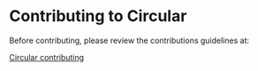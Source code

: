 # Contributing to Circular

Before contributing, please review the contributions guidelines at:

[Circular contributing](https://circular.decodeit.co/resources/contributing)
